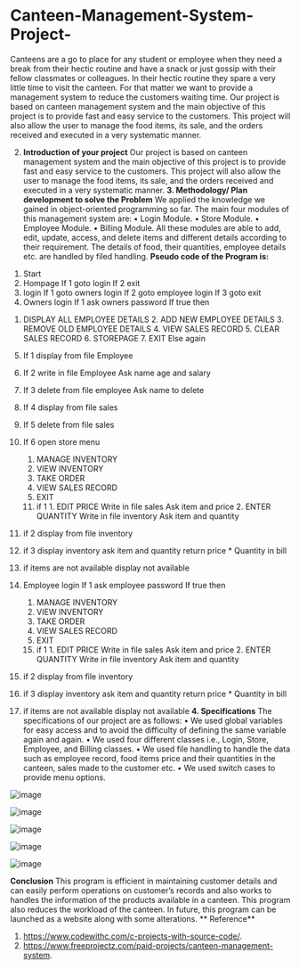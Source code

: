 # Canteen-Management-System-Project-
Canteens are a go to place for any student or employee when they need a break from their hectic routine and have a snack or just gossip with their fellow classmates or colleagues. In their hectic routine they spare a very little time to visit the canteen. For that matter we want to provide a management system to reduce the customers waiting time.   Our project is based on canteen management system and the main objective of this project is to provide fast and easy service to the customers. This project will also allow the user to manage the food items, its sale, and the orders received and executed in a very systematic manner.

2.	**Introduction of your project**
Our project is based on canteen management system and the main objective of this project is to provide fast and easy service to the customers. This project will also allow the user to manage the food items, its sale, and the orders received and executed in a very systematic manner.
**3.	Methodology/ Plan development to solve the Problem**
We applied the knowledge we gained in object-oriented programming so far. The main four modules of this management system are:
•	Login Module.
•	Store Module.
•	Employee Module.
•	Billing Module.
 All these modules are able to add, edit, update, access, and delete items and different details according to their requirement. The details of food, their quantities, employee details etc. are handled by filed handling. 
**Pseudo code of the Program is:**

1)	Start
2)	Hompage 
If 1 goto login 
If 2 exit
3)	login
If 1 goto owners login 
If 2 goto employee login
If 3 goto exit
4)	Owners login
If 1 ask owners password
If true 
then
1. DISPLAY ALL EMPLOYEE DETAILS
     2. ADD NEW EMPLOYEE DETAILS
     3. REMOVE OLD EMPLOYEE DETAILS
     4. VIEW SALES RECORD
     5. CLEAR SALES RECORD
     6. STOREPAGE
     7. EXIT
Else again
5)	If 1 display from file Employee
6)	If 2 write in file Employee
Ask name age and salary
7)	If 3 delete from file employee
Ask name to delete 
8)	If 4 display from file sales
9)	If 5 delete from file sales 
10)	If 6 open store menu
     1. MANAGE INVENTORY
     2. VIEW INVENTORY
     3. TAKE ORDER
     4. VIEW SALES RECORD
     5. EXIT
     11) if 1 
             1. EDIT PRICE
		Write in file sales 
		Ask item and price 
             2. ENTER QUANTITY 
Write in file inventory 
		Ask item and quantity

11)	if 2
display from file inventory 
12)	if 3
 display inventory
ask item and quantity
	return price * Quantity in bill

13)	if items are not available 
display not available
14)	Employee login
If 1 ask employee password
If true 
then
     1. MANAGE INVENTORY
     2. VIEW INVENTORY
     3. TAKE ORDER
     4. VIEW SALES RECORD
     5. EXIT
     15) if 1 
             1. EDIT PRICE
		Write in file sales 
		Ask item and price 
             2. ENTER QUANTITY 
Write in file inventory 
		Ask item and quantity

16)	 if 2
display from file inventory 
17)	if 3
 display inventory
ask item and quantity
	return price * Quantity in bill

18)	if items are not available 
display not available
**4.	  Specifications**
The specifications of our project are as follows:
•	We used global variables for easy access and to avoid the difficulty of defining the same variable again and again.
•	We used four different classes i.e., Login, Store, Employee, and Billing classes.
•	We used file handling to handle the data such as employee record, food items price and their quantities in the canteen, sales made to the customer etc.
•	We used switch cases to provide menu options.

![image](https://user-images.githubusercontent.com/92652883/193621889-2b5d5e38-9f4a-4e86-a30a-d881e2822013.png)

![image](https://user-images.githubusercontent.com/92652883/193622029-296bd95f-953f-4490-87e7-69a8b9fa1134.png)

![image](https://user-images.githubusercontent.com/92652883/193622107-cf47b5e4-ccff-4b27-87a7-c421210d16e0.png)

![image](https://user-images.githubusercontent.com/92652883/193622206-6a8762b8-3c78-4a14-9d24-dd2ec71c372f.png)

![image](https://user-images.githubusercontent.com/92652883/193622261-1756d974-02ba-4c94-b776-041e40b61d39.png)

**Conclusion**
This program is efficient in maintaining customer details and can easily perform operations on customer’s records and also works to handles the information of the products available in a canteen. This program also reduces the workload of the canteen.
 In future, this program can be launched as a website along with some alterations.
** 
Reference**
1. https://www.codewithc.com/c-projects-with-source-code/.
2. https://www.freeprojectz.com/paid-projects/canteen-management-system.


